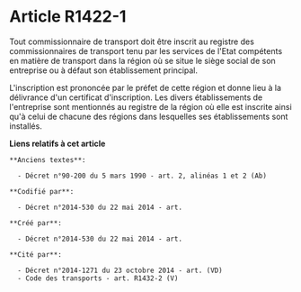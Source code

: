 # Article R1422-1

Tout commissionnaire de transport doit être inscrit au registre des commissionnaires de transport tenu par les services de
l'Etat compétents en matière de transport dans la région où se situe le siège social de son entreprise ou à défaut son
établissement principal.

L'inscription est prononcée par le préfet de cette région et donne lieu à la délivrance d'un certificat d'inscription. Les
divers établissements de l'entreprise sont mentionnés au registre de la région où elle est inscrite ainsi qu'à celui de
chacune des régions dans lesquelles ses établissements sont installés.

**Liens relatifs à cet article**

	**Anciens textes**:

	  - Décret n°90-200 du 5 mars 1990 - art. 2, alinéas 1 et 2 (Ab)

	**Codifié par**:

	  - Décret n°2014-530 du 22 mai 2014 - art.

	**Créé par**:

	  - Décret n°2014-530 du 22 mai 2014 - art.

	**Cité par**:

	  - Décret n°2014-1271 du 23 octobre 2014 - art. (VD)
	  - Code des transports - art. R1432-2 (V)

